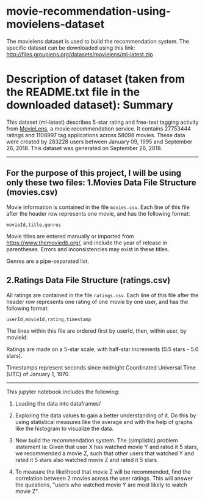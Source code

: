 # movie-recommendation-using-movielens-dataset

The movielens dataset is used to build the recommendation system. 
The specific dataset can be downloaded using this link: http://files.grouplens.org/datasets/movielens/ml-latest.zip

Description of dataset (taken from the README.txt file in the downloaded dataset):
Summary
=======

This dataset (ml-latest) describes 5-star rating and free-text tagging activity from [MovieLens](http://movielens.org), a movie recommendation service. It contains 27753444 ratings and 1108997 tag applications across 58098 movies. These data were created by 283228 users between January 09, 1995 and September 26, 2018. This dataset was generated on September 26, 2018.

-----------------------------------------

For the purpose of this project, I will be using only these two files:
1.Movies Data File Structure (movies.csv)
---------------------------------------

Movie information is contained in the file `movies.csv`. Each line of this file after the header row represents one movie, and has the following format:

    movieId,title,genres

Movie titles are entered manually or imported from <https://www.themoviedb.org/>, and include the year of release in parentheses. Errors and inconsistencies may exist in these titles.

Genres are a pipe-separated list.

2.Ratings Data File Structure (ratings.csv)
-----------------------------------------

All ratings are contained in the file `ratings.csv`. Each line of this file after the header row represents one rating of one movie by one user, and has the following format:

    userId,movieId,rating,timestamp

The lines within this file are ordered first by userId, then, within user, by movieId.

Ratings are made on a 5-star scale, with half-star increments (0.5 stars - 5.0 stars).

Timestamps represent seconds since midnight Coordinated Universal Time (UTC) of January 1, 1970.

-----------------------------------------

This jupyter notebook includes the following:
1. Loading the data into dataframes/

2. Exploring the data values to gain a better understanding of it. Do this by using statistical measures like the average and with the help of graphs like the histogram to visualize the data.

3. Now build the recommendation system. 
   The (simplistic) problem statement is: Given that user X has watched movie Y and rated it 5 stars,    we recommended a movie Z, such that other users that watched Y and rated it 5 stars also watched      movie Z and rated it 5 stars.  
   
4. To measure the likelihood that movie Z will be recommended, find the correlation between 2 movies    across the user ratings. This will answer the questions, "users who watched movie Y are most          likely to watch movie Z". 
